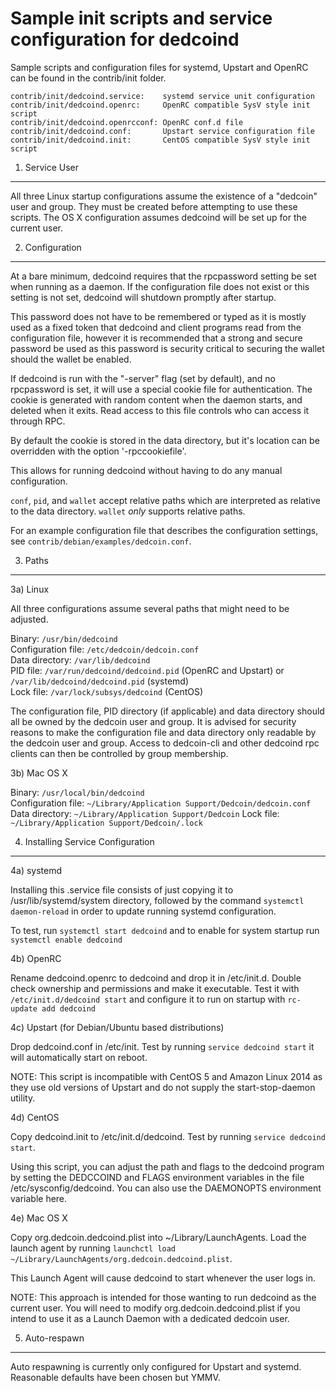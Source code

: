 Sample init scripts and service configuration for dedcoind
==========================================================

Sample scripts and configuration files for systemd, Upstart and OpenRC
can be found in the contrib/init folder.

    contrib/init/dedcoind.service:    systemd service unit configuration
    contrib/init/dedcoind.openrc:     OpenRC compatible SysV style init script
    contrib/init/dedcoind.openrcconf: OpenRC conf.d file
    contrib/init/dedcoind.conf:       Upstart service configuration file
    contrib/init/dedcoind.init:       CentOS compatible SysV style init script

1. Service User
---------------------------------

All three Linux startup configurations assume the existence of a "dedcoin" user
and group.  They must be created before attempting to use these scripts.
The OS X configuration assumes dedcoind will be set up for the current user.

2. Configuration
---------------------------------

At a bare minimum, dedcoind requires that the rpcpassword setting be set
when running as a daemon.  If the configuration file does not exist or this
setting is not set, dedcoind will shutdown promptly after startup.

This password does not have to be remembered or typed as it is mostly used
as a fixed token that dedcoind and client programs read from the configuration
file, however it is recommended that a strong and secure password be used
as this password is security critical to securing the wallet should the
wallet be enabled.

If dedcoind is run with the "-server" flag (set by default), and no rpcpassword is set,
it will use a special cookie file for authentication. The cookie is generated with random
content when the daemon starts, and deleted when it exits. Read access to this file
controls who can access it through RPC.

By default the cookie is stored in the data directory, but it's location can be overridden
with the option '-rpccookiefile'.

This allows for running dedcoind without having to do any manual configuration.

`conf`, `pid`, and `wallet` accept relative paths which are interpreted as
relative to the data directory. `wallet` *only* supports relative paths.

For an example configuration file that describes the configuration settings,
see `contrib/debian/examples/dedcoin.conf`.

3. Paths
---------------------------------

3a) Linux

All three configurations assume several paths that might need to be adjusted.

Binary:              `/usr/bin/dedcoind`  
Configuration file:  `/etc/dedcoin/dedcoin.conf`  
Data directory:      `/var/lib/dedcoind`  
PID file:            `/var/run/dedcoind/dedcoind.pid` (OpenRC and Upstart) or `/var/lib/dedcoind/dedcoind.pid` (systemd)  
Lock file:           `/var/lock/subsys/dedcoind` (CentOS)  

The configuration file, PID directory (if applicable) and data directory
should all be owned by the dedcoin user and group.  It is advised for security
reasons to make the configuration file and data directory only readable by the
dedcoin user and group.  Access to dedcoin-cli and other dedcoind rpc clients
can then be controlled by group membership.

3b) Mac OS X

Binary:              `/usr/local/bin/dedcoind`  
Configuration file:  `~/Library/Application Support/Dedcoin/dedcoin.conf`  
Data directory:      `~/Library/Application Support/Dedcoin`
Lock file:           `~/Library/Application Support/Dedcoin/.lock`

4. Installing Service Configuration
-----------------------------------

4a) systemd

Installing this .service file consists of just copying it to
/usr/lib/systemd/system directory, followed by the command
`systemctl daemon-reload` in order to update running systemd configuration.

To test, run `systemctl start dedcoind` and to enable for system startup run
`systemctl enable dedcoind`

4b) OpenRC

Rename dedcoind.openrc to dedcoind and drop it in /etc/init.d.  Double
check ownership and permissions and make it executable.  Test it with
`/etc/init.d/dedcoind start` and configure it to run on startup with
`rc-update add dedcoind`

4c) Upstart (for Debian/Ubuntu based distributions)

Drop dedcoind.conf in /etc/init.  Test by running `service dedcoind start`
it will automatically start on reboot.

NOTE: This script is incompatible with CentOS 5 and Amazon Linux 2014 as they
use old versions of Upstart and do not supply the start-stop-daemon utility.

4d) CentOS

Copy dedcoind.init to /etc/init.d/dedcoind. Test by running `service dedcoind start`.

Using this script, you can adjust the path and flags to the dedcoind program by
setting the DEDCCOIND and FLAGS environment variables in the file
/etc/sysconfig/dedcoind. You can also use the DAEMONOPTS environment variable here.

4e) Mac OS X

Copy org.dedcoin.dedcoind.plist into ~/Library/LaunchAgents. Load the launch agent by
running `launchctl load ~/Library/LaunchAgents/org.dedcoin.dedcoind.plist`.

This Launch Agent will cause dedcoind to start whenever the user logs in.

NOTE: This approach is intended for those wanting to run dedcoind as the current user.
You will need to modify org.dedcoin.dedcoind.plist if you intend to use it as a
Launch Daemon with a dedicated dedcoin user.

5. Auto-respawn
-----------------------------------

Auto respawning is currently only configured for Upstart and systemd.
Reasonable defaults have been chosen but YMMV.
